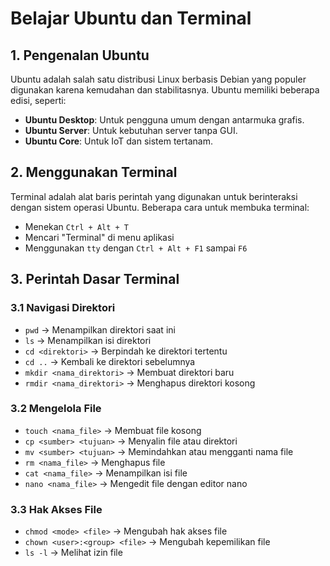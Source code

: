 # Belajar Ubuntu dan Terminal

## 1. Pengenalan Ubuntu
Ubuntu adalah salah satu distribusi Linux berbasis Debian yang populer digunakan karena kemudahan dan stabilitasnya. Ubuntu memiliki beberapa edisi, seperti:
- **Ubuntu Desktop**: Untuk pengguna umum dengan antarmuka grafis.
- **Ubuntu Server**: Untuk kebutuhan server tanpa GUI.
- **Ubuntu Core**: Untuk IoT dan sistem tertanam.

## 2. Menggunakan Terminal
Terminal adalah alat baris perintah yang digunakan untuk berinteraksi dengan sistem operasi Ubuntu. Beberapa cara untuk membuka terminal:
- Menekan `Ctrl + Alt + T`
- Mencari "Terminal" di menu aplikasi
- Menggunakan `tty` dengan `Ctrl + Alt + F1` sampai `F6`

## 3. Perintah Dasar Terminal

### 3.1 Navigasi Direktori
- `pwd` → Menampilkan direktori saat ini
- `ls` → Menampilkan isi direktori
- `cd <direktori>` → Berpindah ke direktori tertentu
- `cd ..` → Kembali ke direktori sebelumnya
- `mkdir <nama_direktori>` → Membuat direktori baru
- `rmdir <nama_direktori>` → Menghapus direktori kosong

### 3.2 Mengelola File
- `touch <nama_file>` → Membuat file kosong
- `cp <sumber> <tujuan>` → Menyalin file atau direktori
- `mv <sumber> <tujuan>` → Memindahkan atau mengganti nama file
- `rm <nama_file>` → Menghapus file
- `cat <nama_file>` → Menampilkan isi file
- `nano <nama_file>` → Mengedit file dengan editor nano

### 3.3 Hak Akses File
- `chmod <mode> <file>` → Mengubah hak akses file
- `chown <user>:<group> <file>` → Mengubah kepemilikan file
- `ls -l` → Melihat izin file
